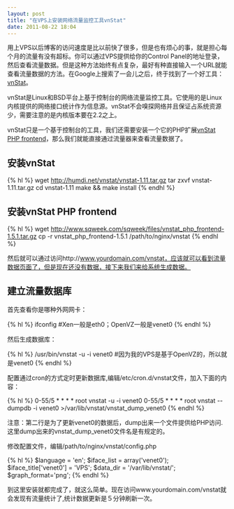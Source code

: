 ```yaml
---
layout: post
title: "在VPS上安装网络流量监控工具vnStat"
date: 2011-08-22 18:04
---
```

用上VPS以后博客的访问速度是比以前快了很多，但是也有烦心的事，就是担心每个月的流量有没有超标。你可以通过VPS提供给你的Control Panel的地址登录，然后查看流量数据。但是这种方法始终有点复杂，最好有种直接输入一个URL就能查看流量数据的方法。在Google上搜索了一会儿之后，终于找到了一个好工具：[vnStat](http://humdi.net/vnstat/ "vnStat")。 

vnStat是Linux和BSD平台上基于控制台的网络流量监控工具。它使用的是Linux内核提供的网络接口统计作为信息源。vnStat不会嗅探网络并且保证占系统资源少，需要注意的是内核版本要在2.2之上。

vnStat只是一个基于控制台的工具，我们还需要安装一个它的PHP扩展[vnStat PHP frontend](href="http://www.sqweek.com/sqweek/index.php?p=1 "vnStat PHP frontend")，那么我们就能直接通过流量器来查看流量数据了。

## 安装vnStat

{% hl %}
wget http://humdi.net/vnstat/vnstat-1.11.tar.gz
tar zxvf vnstat-1.11.tar.gz
cd vnstat-1.11
make && make install
{% endhl %}

## 安装vnStat PHP frontend

{% hl %}
wget http://www.sqweek.com/sqweek/files/vnstat_php_frontend-1.5.1.tar.gz
cp -r vnstat_php_frontend-1.5.1 /path/to/nginx/vnstat
{% endhl %}

然后就可以通过访问http://www.yourdomain.com/vnstat，应该就可以看到流量数据页面了，但是现在还没有数据，接下来我们来给系统生成数据。

## 建立流量数据库

首先查看你是哪种外网网卡：

{% hl %}
ifconfig    #Xen一般是eth0；OpenVZ一般是venet0
{% endhl %}

然后生成数据库：

{% hl %}
/usr/bin/vnstat -u -i venet0  #因为我的VPS是基于OpenVZ的，所以就是venet0
{% endhl %}

配置通过cron的方式定时更新数据库,编辑/etc/cron.d/vnstat文件，加入下面的内容：

{% hl %}
0-55/5 * * * *   root   vnstat -u -i venet0
0-55/5 * * * *   root   vnstat --dumpdb -i venet0 >/var/lib/vnstat/vnstat_dump_venet0
{% endhl %}

注意：第二行是为了更新venet0的数据后，dump出来一个文件提供给PHP访问.这里dump出来的vnstat_dump_venet0文件名是有规定的。

修改配置文件，编辑/path/to/nginx/vnstat/config.php

{% hl %}
$language = 'en';
$iface_list = array('venet0');
$iface_title['venet0'] = 'VPS';
$data_dir = '/var/lib/vnstat/';
$graph_format='png';
{% endhl %}

到这里安装就都完成了，就这么简单。现在访问www.yourdomain.com/vnstat就会发现有流量统计了,统计数据更新是５分钟刷新一次。

